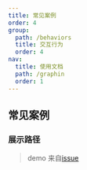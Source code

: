 ```yaml
---
title: 常见案例
order: 4
group:
  path: /behaviors
  title: 交互行为
  order: 4
nav:
  title: 使用文档
  path: /graphin
  order: 1
---
```


## 常见案例

### 展示路径

> demo 来自[issue](https://github.com/antvis/Graphin/issues/363)

<code src='./demos/find-path.tsx'>
